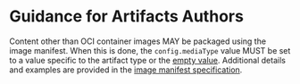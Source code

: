 # Guidance for Artifacts Authors

Content other than OCI container images MAY be packaged using the image manifest.
When this is done, the `config.mediaType` value MUST be set to a value specific to the artifact type or the [empty value](manifest.md#guidance-for-an-empty-descriptor).
Additional details and examples are provided in the [image manifest specification](manifest.md#guidelines-for-artifact-usage).
